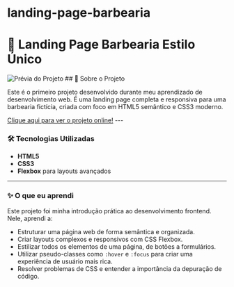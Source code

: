 # landing-page-barbearia
# 💈 Landing Page Barbearia Estilo Único

![Prévia do Projeto](./caminho/para/sua/imagem.gif)  ## 🚀 Sobre o Projeto

Este é o primeiro projeto desenvolvido durante meu aprendizado de desenvolvimento web. É uma landing page completa e responsiva para uma barbearia fictícia, criada com foco em HTML5 semântico e CSS3 moderno.

[Clique aqui para ver o projeto online!](LINK_DO_SEU_SITE_ONLINE_AQUI) ---

### 🛠️ Tecnologias Utilizadas

* **HTML5**
* **CSS3**
* **Flexbox** para layouts avançados

---

### ✨ O que eu aprendi

Este projeto foi minha introdução prática ao desenvolvimento frontend. Nele, aprendi a:
* Estruturar uma página web de forma semântica e organizada.
* Criar layouts complexos e responsivos com CSS Flexbox.
* Estilizar todos os elementos de uma página, de botões a formulários.
* Utilizar pseudo-classes como `:hover` e `:focus` para criar uma experiência de usuário mais rica.
* Resolver problemas de CSS e entender a importância da depuração de código.

